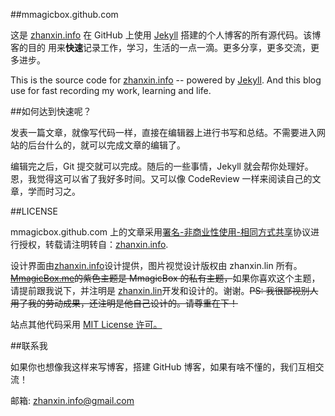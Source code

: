 ##mmagicbox.github.com

这是 <a href="http://www.zhanxin.info" target="_blank" title="掌心">zhanxin.info</a> 在 GitHub 上使用 <a href="http://jekyllrb.com" target="_blank" >Jekyll</a> 搭建的个人博客的所有源代码。该博客的目的 用来<strong>快速</strong>记录工作，学习，生活的一点一滴。更多分享，更多交流，更多进步。

This is the source code for <a href="http://www.zhanxin.info" target="_blank" title="zhanxin.info">zhanxin.info</a> -- powered by <a href="http://jekyllrb.com" target="_blank" title="jekyll">Jekyll</a>. And this blog use for fast recording my work, learning and life.

##如何达到快速呢？

发表一篇文章，就像写代码一样，直接在编辑器上进行书写和总结。不需要进入网站的后台什么的，就可以完成文章的编辑了。

编辑完之后，Git 提交就可以完成。随后的一些事情，Jekyll 就会帮你处理好。恩，我觉得这可以省了我好多时间。又可以像 CodeReview 一样来阅读自己的文章，学而时习之。

##LICENSE

mmagicbox.github.com 上的文章采用<a href="http://creativecommons.org/licenses/by-nc-sa/3.0/" target="_blank">署名-非商业性使用-相同方式共享</a>协议进行授权，转载请注明转自：<a href="http://mmagicbox.github.com" target="_blank">zhanxin.info</a>.

设计界面由<a href="http://pizn.net" target="_blank">zhanxin.info</a>设计提供，图片视觉设计版权由 zhanxin.lin 所有。<del><a href="http://www.pizn.me" target="_blank">MmagicBox.me</a>的紫色主题是 MmagicBox 的私有主题，</del>如果你喜欢这个主题，请提前跟我说下，并注明是 <a href="http://www.zhanxin.info" target="_blank">zhanxin.lin</a>开发和设计的。谢谢。<del>PS: 我很鄙视别人用了我的劳动成果，还注明是他自己设计的。请尊重在下！</del>

站点其他代码采用  <a href="http://zh.wikipedia.org/wiki/MIT_License" target="_blank">MIT License 许可。</a>

##联系我

如果你也想像我这样来写博客，搭建 GitHub 博客，如果有啥不懂的，我们互相交流！

邮箱: zhanxin.info@gmail.com


